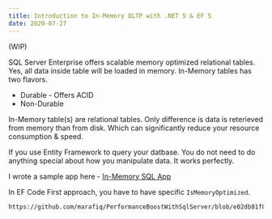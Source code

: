 ```yaml
---
title: Introduction to In-Memory OLTP with .NET 5 & EF 5 
date: 2020-07-27
---
```

(WIP)

SQL Server Enterprise offers scalable memory optimized relational tables. Yes, all data inside table will be loaded in memory. In-Memory tables has two flavors. 
- Durable - Offers ACID 
- Non-Durable 

In-Memory table(s) are relational tables. Only difference is data is reterieved from memory than from disk. Which can significantly reduce your resource consumption & speed.

If you use Entity Framework to query your datbase. You do not need to do anything special about how you manipulate data. It works perfectly.

I wrote a sample app here - [In-Memory SQL App ](https://github.com/marafiq/PerformanceBoostWithSqlServer/blob/master/PerformanceBoostWithSqlServer/Program.cs)

In EF Code First approach, you have to have specific `IsMemoryOptimized`.

```
https://github.com/marafiq/PerformanceBoostWithSqlServer/blob/e02db81f0c5d6f4363a57deaf796de15161a641e/PerformanceBoostWithSqlServer/Program.cs#L117
```





